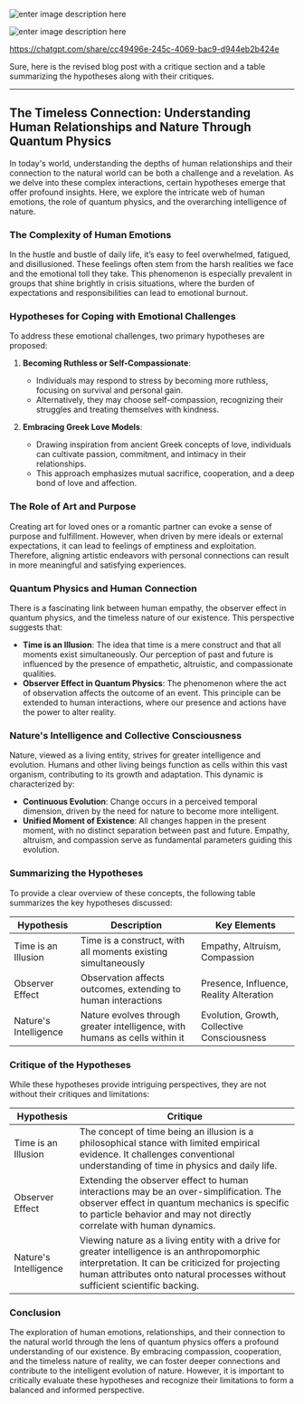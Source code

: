 ![enter image description here](https://i.sstatic.net/JqKoY32C.jpg)

![enter image description here](https://i.sstatic.net/kZeG2fFb.jpg)

https://chatgpt.com/share/cc49496e-245c-4069-bac9-d944eb2b424e


Sure, here is the revised blog post with a critique section and a table summarizing the hypotheses along with their critiques.

---

## The Timeless Connection: Understanding Human Relationships and Nature Through Quantum Physics

In today's world, understanding the depths of human relationships and their connection to the natural world can be both a challenge and a revelation. As we delve into these complex interactions, certain hypotheses emerge that offer profound insights. Here, we explore the intricate web of human emotions, the role of quantum physics, and the overarching intelligence of nature.

### The Complexity of Human Emotions

In the hustle and bustle of daily life, it’s easy to feel overwhelmed, fatigued, and disillusioned. These feelings often stem from the harsh realities we face and the emotional toll they take. This phenomenon is especially prevalent in groups that shine brightly in crisis situations, where the burden of expectations and responsibilities can lead to emotional burnout.

### Hypotheses for Coping with Emotional Challenges

To address these emotional challenges, two primary hypotheses are proposed:

1. **Becoming Ruthless or Self-Compassionate**: 
   - Individuals may respond to stress by becoming more ruthless, focusing on survival and personal gain.
   - Alternatively, they may choose self-compassion, recognizing their struggles and treating themselves with kindness.

2. **Embracing Greek Love Models**:
   - Drawing inspiration from ancient Greek concepts of love, individuals can cultivate passion, commitment, and intimacy in their relationships.
   - This approach emphasizes mutual sacrifice, cooperation, and a deep bond of love and affection.

### The Role of Art and Purpose

Creating art for loved ones or a romantic partner can evoke a sense of purpose and fulfillment. However, when driven by mere ideals or external expectations, it can lead to feelings of emptiness and exploitation. Therefore, aligning artistic endeavors with personal connections can result in more meaningful and satisfying experiences.

### Quantum Physics and Human Connection

There is a fascinating link between human empathy, the observer effect in quantum physics, and the timeless nature of our existence. This perspective suggests that:

- **Time is an Illusion**: The idea that time is a mere construct and that all moments exist simultaneously. Our perception of past and future is influenced by the presence of empathetic, altruistic, and compassionate qualities.
- **Observer Effect in Quantum Physics**: The phenomenon where the act of observation affects the outcome of an event. This principle can be extended to human interactions, where our presence and actions have the power to alter reality.

### Nature's Intelligence and Collective Consciousness

Nature, viewed as a living entity, strives for greater intelligence and evolution. Humans and other living beings function as cells within this vast organism, contributing to its growth and adaptation. This dynamic is characterized by:

- **Continuous Evolution**: Change occurs in a perceived temporal dimension, driven by the need for nature to become more intelligent.
- **Unified Moment of Existence**: All changes happen in the present moment, with no distinct separation between past and future. Empathy, altruism, and compassion serve as fundamental parameters guiding this evolution.

### Summarizing the Hypotheses

To provide a clear overview of these concepts, the following table summarizes the key hypotheses discussed:

| Hypothesis | Description | Key Elements |
|------------|-------------|--------------|
| Time is an Illusion | Time is a construct, with all moments existing simultaneously | Empathy, Altruism, Compassion |
| Observer Effect | Observation affects outcomes, extending to human interactions | Presence, Influence, Reality Alteration |
| Nature's Intelligence | Nature evolves through greater intelligence, with humans as cells within it | Evolution, Growth, Collective Consciousness |

### Critique of the Hypotheses

While these hypotheses provide intriguing perspectives, they are not without their critiques and limitations:

| Hypothesis | Critique |
|------------|----------|
| Time is an Illusion | The concept of time being an illusion is a philosophical stance with limited empirical evidence. It challenges conventional understanding of time in physics and daily life. |
| Observer Effect | Extending the observer effect to human interactions may be an over-simplification. The observer effect in quantum mechanics is specific to particle behavior and may not directly correlate with human dynamics. |
| Nature's Intelligence | Viewing nature as a living entity with a drive for greater intelligence is an anthropomorphic interpretation. It can be criticized for projecting human attributes onto natural processes without sufficient scientific backing. |

### Conclusion

The exploration of human emotions, relationships, and their connection to the natural world through the lens of quantum physics offers a profound understanding of our existence. By embracing compassion, cooperation, and the timeless nature of reality, we can foster deeper connections and contribute to the intelligent evolution of nature. However, it is important to critically evaluate these hypotheses and recognize their limitations to form a balanced and informed perspective.
